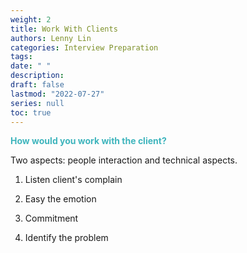 ```yaml
---
weight: 2
title: Work With Clients
authors: Lenny Lin
categories: Interview Preparation
tags: 
date: " "
description: 
draft: false
lastmod: "2022-07-27"
series: null
toc: true
---
```



**<font color =#3fb5bd>How would you work with the client?</font>**  

Two aspects: people interaction and technical aspects.
1) Listen client's complain  
2) Easy the emotion  
3) Commitment

4) Identify the problem